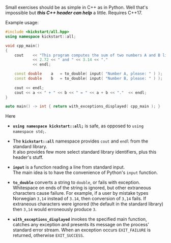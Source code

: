 Small exercises should be as simple in C++ as in Python. Well that's impossible but ***this C++ header can help*** a little. Requires C++17.

Example usage:

~~~cpp
#include <kickstart/all.hpp>
using namespace kickstart::all;

void cpp_main()
{
    cout    << "This program computes the sum of two numbers A and B like "
            << 2.72 << " and " << 3.14 << "."
            << endl;

    const double    a   = to_double( input( "Number A, please: " ) );
    const double    b   = to_double( input( "Number B, please: " ) );
    
    cout << endl;
    cout << a << " + " << b << " = " << a + b << "."  << endl;
}

auto main() -> int { return with_exceptions_displayed( cpp_main ); }
~~~

Here

* **`using namespace kickstart::all;`** is safe, as opposed to `using namespace std;`.

* The **`kickstart::all`** namespace provides `cout` and `endl` from the standard library.  
  It also provides few more select standard library identifiers, plus this header's stuff.

* **`input`** is a function reading a line from standard input.  
  The main idea is to have the convenience of Python's `input` function.

* **`to_double`** converts a string to `double`, or fails with exception.  
  Whitespace on ends of the string is ignored, but other extraneous characters cause failure. For example, if a user by mistake  types Norwegian `3,14` instead of `3.14`, then conversion of `3,14` fails. If extraneous characters were ignored (the default in the standard library) then `3,14` would erroneously produce `3`.

* **`with_exceptions_displayed`** invokes the specified main function,  
  catches any exception and presents its message on the process’ standard error stream.  When an exception occurs `EXIT_FAILURE` is returned, otherwise `EXIT_SUCCESS`.
